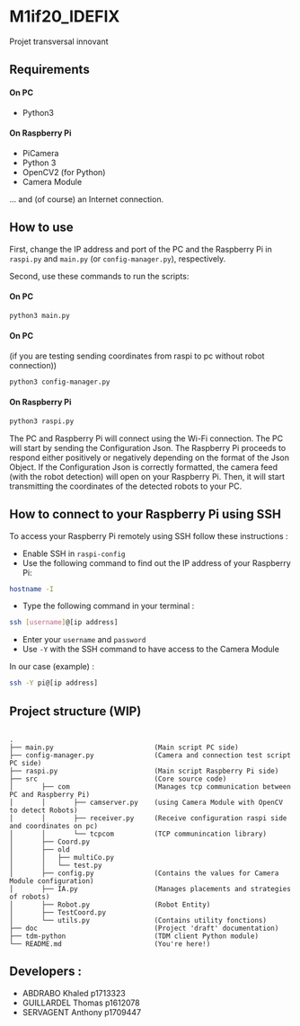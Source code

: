 # M1if20_IDEFIX

Projet transversal innovant 

## Requirements
#### On PC
- Python3

#### On Raspberry Pi
- PiCamera
- Python 3
- OpenCV2 (for Python)
- Camera Module

... and (of course) an Internet connection.

## How to use
First, change the IP address and port of the PC and the Raspberry Pi in `raspi.py` and `main.py` (or `config-manager.py`), respectively.

Second, use these commands to run the scripts:
#### On PC
```bash
python3 main.py
```

#### On PC 
(if you are testing sending coordinates from raspi to pc without robot connection))
```bash
python3 config-manager.py
```

#### On Raspberry Pi
```bash
python3 raspi.py
```
The PC and Raspberry Pi will connect using the Wi-Fi connection.
The PC will start by sending the Configuration Json. The Raspberry Pi proceeds to respond either positively or negatively depending on the
format of the Json Object. If the Configuration Json is correctly formatted, the camera feed (with the robot detection) will open 
on your Raspberry Pi. Then, it will start transmitting the coordinates of the detected robots to your PC.


## How to connect to your Raspberry Pi using SSH
To access your Raspberry Pi remotely using SSH follow these instructions :
- Enable SSH in `raspi-config`
- Use the following command to find out the IP address of your Raspberry Pi:
```bash
hostname -I
```
- Type the following command in your terminal : 
```bash
ssh [username]@[ip address]
``` 
- Enter your `username` and `password`
- Use `-Y` with the SSH command to have access to the Camera Module 

In our case (example) :
```bash
ssh -Y pi@[ip address]
```


## Project structure (WIP)
```

.
├── main.py                         (Main script PC side)
├── config-manager.py               (Camera and connection test script PC side)
├── raspi.py                        (Main script Raspberry Pi side)
├── src                             (Core source code)
│       ├── com                     (Manages tcp communication between PC and Raspberry Pi)
│       │       ├── camserver.py    (using Camera Module with OpenCV to detect Robots) 
│       │       ├── receiver.py     (Receive configuration raspi side and coordinates on pc) 
│       │       └── tcpcom          (TCP communincation library)
│       ├── Coord.py                
│       ├── old                     
│       │   ├── multiCo.py
│       │   └── test.py
│       ├── config.py               (Contains the values for Camera Module configuration)
│       ├── IA.py                   (Manages placements and strategies of robots)
│       ├── Robot.py                (Robot Entity)
│       ├── TestCoord.py            
│       └── utils.py                (Contains utility fonctions)
├── doc                             (Project 'draft' documentation)
├── tdm-python                      (TDM client Python module)
└── README.md                       (You're here!)
```


## Developers : 
* ABDRABO Khaled p1713323
* GUILLARDEL Thomas p1612078
* SERVAGENT Anthony p1709447
